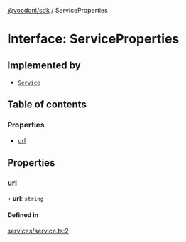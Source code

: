 [@vocdoni/sdk](/sdk) / ServiceProperties

# Interface: ServiceProperties

## Implemented by

- [`Service`](../classes/Service)

## Table of contents

### Properties

- [url](ServiceProperties#url)

## Properties

### url

• **url**: `string`

#### Defined in

[services/service.ts:2](https://github.com/vocdoni/vocdoni-sdk/blob/66360b95227306027699be0e80826ca7975027a0/src/services/service.ts#L2)

